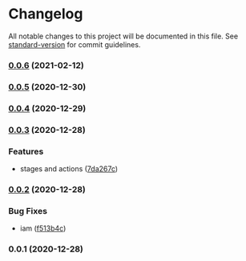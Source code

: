 # Changelog

All notable changes to this project will be documented in this file. See [standard-version](https://github.com/conventional-changelog/standard-version) for commit guidelines.

### [0.0.6](https://github.com/taimos/cdk-construct-github-notifier/compare/v0.0.3...v0.0.6) (2021-02-12)

### [0.0.5](https://github.com/taimos/cdk-construct-github-notifier/compare/v0.0.3...v0.0.5) (2020-12-30)

### [0.0.4](https://github.com/taimos/cdk-construct-github-notifier/compare/v0.0.3...v0.0.4) (2020-12-29)

### [0.0.3](https://github.com/taimos/cdk-construct-github-notifier/compare/v0.0.2...v0.0.3) (2020-12-28)


### Features

* stages and actions ([7da267c](https://github.com/taimos/cdk-construct-github-notifier/commit/7da267cb0a7d20d352090f1f4e16a05780c06583))

### [0.0.2](https://github.com/taimos/cdk-construct-github-notifier/compare/v0.0.1...v0.0.2) (2020-12-28)


### Bug Fixes

* iam ([f513b4c](https://github.com/taimos/cdk-construct-github-notifier/commit/f513b4c20d12051f4be21ec39ebd271501e16537))

### 0.0.1 (2020-12-28)

